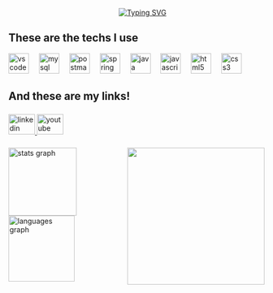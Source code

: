 <div id="user-content-toc">
  <ul align="center">
      <a href="https://git.io/typing-svg"><img src="https://readme-typing-svg.demolab.com?font=Chakra+Petch&size=35&pause=1000&multiline=true&repeat=false&width=435&lines=Hey%2C+I'm+C410-F3R090+%F0%9F%A4%96" alt="Typing SVG" /></a>
</div>


<h2 align="left">These are the techs I use</h2>


<div align="left">
  <img src="https://skillicons.dev/icons?i=vscode" height="40" alt="vscode logo"  />
  <img width="12" />
  <img src="https://skillicons.dev/icons?i=mysql" height="40" alt="mysql logo"  />
  <img width="12" />
  <img src="https://skillicons.dev/icons?i=postman" height="40" alt="postman logo"  />
  <img width="12" />
  <img src="https://skillicons.dev/icons?i=spring" height="40" alt="spring logo"  />
  <img width="12" />
  <img src="https://skillicons.dev/icons?i=java" height="40" alt="java logo"  />
  <img width="12" />
  <img src="https://skillicons.dev/icons?i=js" height="40" alt="javascript logo"  />
  <img width="12" />
  <img src="https://skillicons.dev/icons?i=html" height="40" alt="html5 logo"  />
  <img width="12" />
  <img src="https://skillicons.dev/icons?i=css" height="40" alt="css3 logo"  />
</div>

###

<h2 align="left">And these are my links!</h2>

###

<div align="left">
  <a href="https://www.linkedin.com/in/caio-fernandes-846a64235/" target="_blank">
    <img src="https://raw.githubusercontent.com/maurodesouza/profile-readme-generator/master/src/assets/icons/social/linkedin/default.svg" width="52" height="40" alt="linkedin logo"  />
  </a>
  <a href="https://www.youtube.com/@CaioFer090" target="_blank">
    <img src="https://raw.githubusercontent.com/maurodesouza/profile-readme-generator/master/src/assets/icons/social/youtube/default.svg" width="52" height="40" alt="youtube logo"  />
  </a>
</div>

###

<img align="right" height="270" src="https://i.pinimg.com/originals/d9/db/c8/d9dbc83cd77bbbbcde3cca8d0f5cbb74.gif"  />

###

<div align="left">
  <img src="https://github-readme-stats.vercel.app/api?username=caio-fernandiz&hide_title=true&hide_rank=false&show_icons=true&include_all_commits=true&count_private=true&disable_animations=false&theme=algolia&locale=en&hide_border=false&order=1" height="134" alt="stats graph" /> <br>
  <img src="https://github-readme-stats.vercel.app/api/top-langs?username=caio-fernandiz&locale=pt-br&hide_title=true&layout=compact&card_width=320&langs_count=5&theme=algolia&hide_border=false&order=2" height="130" alt="languages graph"  />
</div>

###
